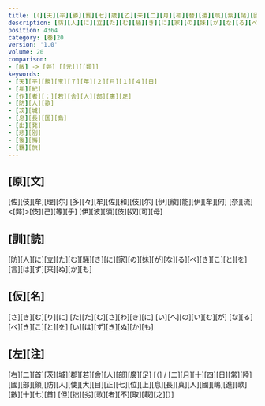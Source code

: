 ```yaml
---
title: [（][天][平][勝][寳][七][歳][乙][未][二][月][相][替][遣][筑][紫][諸][國][防][人][等][歌][）]
description: [防][人][に][立][た][む][騒][き][に][家][の][妹][が][な][る][べ][き][こ][と][を][言][は][ず][来][ぬ][か][も]
position: 4364
category: [巻]20
version: '1.0'
volume: 20
comparison:
- [敝] -> [弊] [[元]][[類]]
keywords:
- [天][平][勝][宝][７][年][２][月][１][４][日]
- [年][紀]
- [作][者][：][若][舎][人][部][廣][足]
- [防][人][歌]
- [茨][城]
- [息][長][国][島]
- [出][発]
- [悲][別]
- [後][悔]
- [羈][旅]
---
```


## [原][文]

[佐][伎][牟][理][尓] [多][々][牟][佐][和][伎][尓] [伊][敝][能][伊][牟][何] [奈][流]<[弊]>[伎][己][等][乎] [伊][波][須][伎][奴][可][母]

## [訓][読]

[防][人][に][立][た][む][騒][き][に][家][の][妹][が][な][る][べ][き][こ][と][を][言][は][ず][来][ぬ][か][も]

## [仮][名]

[さ][き][む][り][に] [た][た][む][さ][わ][き][に] [い][へ][の][い][む][が] [な][る][べ][き][こ][と][を] [い][は][ず][き][ぬ][か][も]

## [左][注]

[右][二][首][茨][城][郡][若][舎][人][部][廣][足] [（] / [二][月][十][四][日][常][陸][國][部][領][防][人][使][大][目][正][七][位][上][息][長][真][人][國][嶋][進][歌][數][十][七][首] [但][拙][劣][歌][者][不][取][載][之][）]
